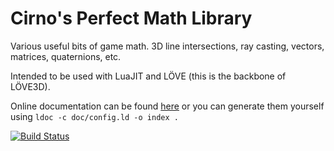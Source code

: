 Cirno's Perfect Math Library
====

Various useful bits of game math. 3D line intersections, ray casting, vectors, matrices, quaternions, etc.

Intended to be used with LuaJIT and LÖVE (this is the backbone of LÖVE3D).

Online documentation can be found [here](http://excessive.github.io/cpml/) or you can generate them yourself using `ldoc -c doc/config.ld -o index .`

[![Build Status](https://travis-ci.org/excessive/cpml.svg?branch=master)](https://travis-ci.org/excessive/cpml)
